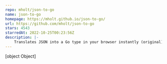 ```yaml
---
repo: mholt/json-to-go
name: json-to-go
homepage: https://mholt.github.io/json-to-go/
url: https://github.com/mholt/json-to-go
stars: 4543
starredAt: 2022-10-25T00:23:56Z
description: |-
    Translates JSON into a Go type in your browser instantly (original)
---
```


[object Object]
